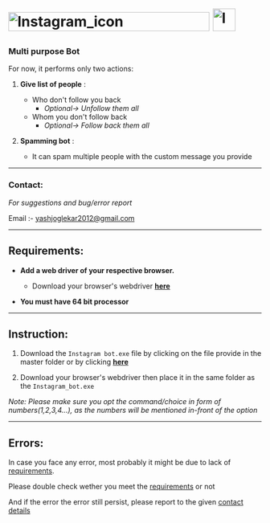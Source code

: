 # <img src="https://text2image.com/user_images/202009/text2image_L5534352_20200906_180953.png" alt="Instagram_icon" width="400"  height="38"> <img src="https://upload.wikimedia.org/wikipedia/commons/thumb/e/e7/Instagram_logo_2016.svg/1200px-Instagram_logo_2016.svg.png" alt="Instagram_icon" width="45"  height="45">



### Multi purpose Bot
	
For now, it performs only two actions:

1. **Give list of people** :
	- Who don't follow you back 
		- _Optional-> Unfollow them all_
	- Whom you don't follow back 
		- _Optional-> Follow back them all_

2. **Spamming bot** :
	- It can spam multiple people with the custom message you provide




-------------
### Contact:


_For suggestions and bug/error report_
	
Email :- yashjoglekar2012@gmail.com




-----------------
## Requirements:


- **Add a web driver of your respective browser.**
	- Download your browser's webdriver [**here**](https://www.selenium.dev/documentation/en/webdriver/driver_requirements/#quick-reference)
	
	
- **You must have 64 bit processor**


---------------
## Instruction:


1. Download the ```Instagram bot.exe``` file by clicking on the file provide in the master folder or by clicking [**here**](https://github.com/YASHBRO/Instagram-Bot/raw/master/Instagram%20Bot.exe)

2. Download your browser's webdriver then place it in the same folder as the ```Instagram_bot.exe```

_Note: Please make sure you opt the command/choice in form of numbers(1,2,3,4...), as the numbers will be mentioned in-front of the option_
	
	
	
	
-------------
## Errors:

In case you face any error, most probably it might be due to lack of [requirements](https://github.com/YASHBRO/Instagram-Bot#requirements).

Please double check wether you meet the [requirements](https://github.com/YASHBRO/Instagram-Bot#requirements) or not

And if the error the error still persist, please report to the given [contact details](https://github.com/YASHBRO/Instagram-Bot#contact)
